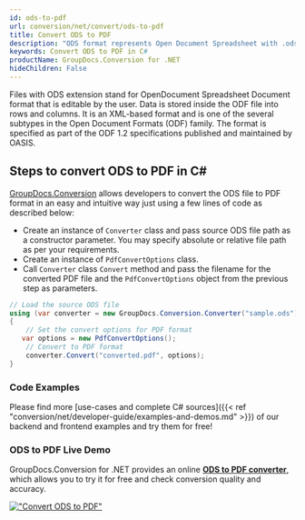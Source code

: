 ```yaml
---
id: ods-to-pdf
url: conversion/net/convert/ods-to-pdf
title: Convert ODS to PDF
description: "ODS format represents Open Document Spreadsheet with .ods extension. Learn how to convert ODS to PDF file programmatically in C# language using GroupDocs.Conversion for .NET library."
keywords: Convert ODS to PDF in C#
productName: GroupDocs.Conversion for .NET
hideChildren: False
---
```


Files with ODS extension stand for OpenDocument Spreadsheet Document format that is editable by the user. Data is stored inside the ODF file into rows and columns. It is an XML-based format and is one of the several subtypes in the Open Document Formats (ODF) family. The format is specified as part of the ODF 1.2 specifications published and maintained by OASIS.

## Steps to convert ODS to PDF in C#

[GroupDocs.Conversion](https://products.groupdocs.com/conversion/net) allows developers to convert the ODS file to PDF format in an easy and intuitive way just using a few lines of code as described below:

* Create an instance of `Converter` class and pass source ODS file path as a constructor parameter. You may specify absolute or relative file path as per your requirements. 
* Create an instance of `PdfConvertOptions` class.
* Call `Converter` class `Convert` method and pass the filename for the converted PDF file and the `PdfConvertOptions` object from the previous step as parameters.

```csharp
// Load the source ODS file
using (var converter = new GroupDocs.Conversion.Converter("sample.ods"))
{
    // Set the convert options for PDF format
   var options = new PdfConvertOptions();
    // Convert to PDF format
    converter.Convert("converted.pdf", options);
}
```

### Code Examples

Please find more [use-cases and complete C# sources]({{< ref "conversion/net/developer-guide/examples-and-demos.md" >}}) of our backend and frontend examples and try them for free!

### ODS to PDF Live Demo

GroupDocs.Conversion for .NET provides an online [**ODS to PDF converter**](https://products.groupdocs.app/conversion/ods-to-pdf), which allows you to try it for free and check conversion quality and accuracy.

[!["Convert ODS to PDF"](conversion/net/images/convert-to-pdf/convert-ods-to-pdf.png)](https://products.groupdocs.app/conversion/ods-to-pdf)